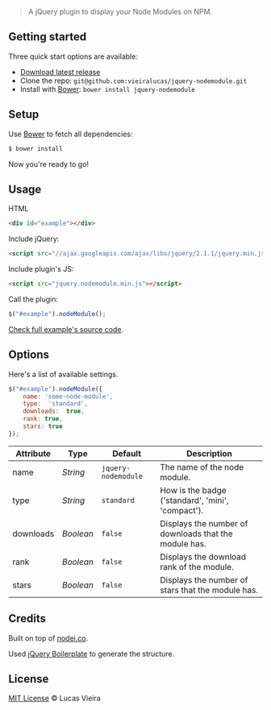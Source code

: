 > A jQuery plugin to display your Node Modules on NPM.

## Getting started

Three quick start options are available:

* [Download latest release](https://github.com/vieiralucas/jquery-nodemodule/releases)
* Clone the repo: `git@github.com:vieiralucas/jquery-nodemodule.git`
* Install with [Bower](http://bower.io): `bower install jquery-nodemodule`

## Setup

Use [Bower](http://bower.io) to fetch all dependencies:

```sh
$ bower install
```

Now you're ready to go!

## Usage

HTML

```html
<div id="example"></div>
```

Include jQuery:

```html
<script src="//ajax.googleapis.com/ajax/libs/jquery/2.1.1/jquery.min.js"></script>
```

Include plugin's JS:

```html
<script src="jquery.nodemodule.min.js"></script>
```

Call the plugin:

```javascript
$("#example").nodeModule();
```


[Check full example's source code](https://github.com/vieiralucas/jquery-nodemodule/blob/master/demo/index.html).

## Options

Here's a list of available settings.

```javascript
$("#example").nodeModule({
    name: 'some-node-module',
    type:  'standard',
    downloads:  true,
    rank: true,
    stars: true
});
```

| Attribute | Type      | Default             | Description                                           |
|-----------|-----------|---------------------|-------------------------------------------------------|
| name      | *String*  | `jquery-nodemodule` | The name of the node module.                          |
| type      | *String*  | `standard`          | How is the badge ('standard', 'mini', 'compact').     |
| downloads | *Boolean* | `false`             | Displays the number of downloads that the module has. |
| rank      | *Boolean* | `false`             | Displays the download rank of the module.             |
| stars     | *Boolean* | `false`             | Displays the number of stars that the module has.     |


## Credits


Built on top of [nodei.co](https://github.com/rvagg/nodei.co).

Used [jQuery Boilerplate](http://jqueryboilerplate.com) to generate the structure.


## License

[MIT License](http://vieiralucas.mit-license.org/) © Lucas Vieira